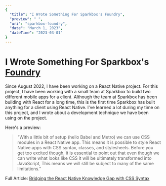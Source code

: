 ```yaml
---
{
  "title": "I Wrote Something For Sparkbox's Foundry",
  "preview": " ",
  "uri": "sparkbox-foundry",
  "date": "March 1, 2023",
  "dateTime": "2023-03-01"
}
---
```


# I Wrote Something For Sparkbox's [Foundry](https://sparkbox.com/foundry)

Since August 2022, I have been working on a React Native project. For this project, I have been working with a small team at Sparkbox to build two different mobile apps for a client. Although the team at Sparkbox has been building with React for a long time, this is the first time Sparkbox has built anything for a client using React Native. I've learned a lot during my time on this project, and I wrote about a development technique we have been using on the project.  

Here's a preview:

> "With a little bit of setup (hello Babel and Metro) we can use CSS modules in a React Native app. This means it is possible to style React Native apps with CSS syntax, classes, and stylesheets. Before you get too excited though, it is essential to point out that even though we can write what looks like CSS it will be ultimately transformed into JavaScript, This means we will still be subject to many of the same limitations."

Full Article: [Bridging the React Native Knowledge Gap with CSS Syntax](https://sparkbox.com/foundry/style_react_native_apps_with_css_syntax_and_classes_using_babel_and_metro) 

